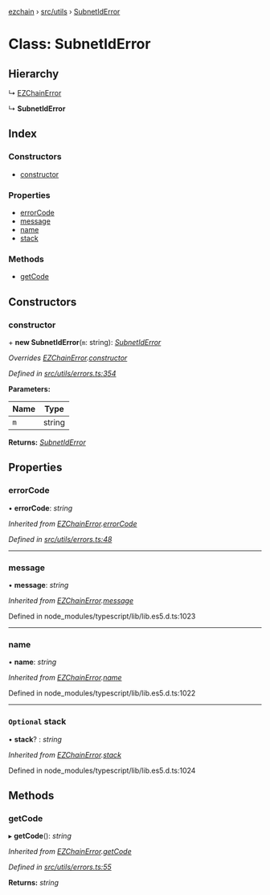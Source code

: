 [ezchain](../README.md) › [src/utils](../modules/src_utils.md) › [SubnetIdError](src_utils.subnetiderror.md)

# Class: SubnetIdError

## Hierarchy

  ↳ [EZChainError](src_utils.ezchainerror.md)

  ↳ **SubnetIdError**

## Index

### Constructors

* [constructor](src_utils.subnetiderror.md#constructor)

### Properties

* [errorCode](src_utils.subnetiderror.md#errorcode)
* [message](src_utils.subnetiderror.md#message)
* [name](src_utils.subnetiderror.md#name)
* [stack](src_utils.subnetiderror.md#optional-stack)

### Methods

* [getCode](src_utils.subnetiderror.md#getcode)

## Constructors

###  constructor

\+ **new SubnetIdError**(`m`: string): *[SubnetIdError](src_utils.subnetiderror.md)*

*Overrides [EZChainError](src_utils.ezchainerror.md).[constructor](src_utils.ezchainerror.md#constructor)*

*Defined in [src/utils/errors.ts:354](https://github.com/EZChain-core/ezchainjs/blob/5511161/src/utils/errors.ts#L354)*

**Parameters:**

Name | Type |
------ | ------ |
`m` | string |

**Returns:** *[SubnetIdError](src_utils.subnetiderror.md)*

## Properties

###  errorCode

• **errorCode**: *string*

*Inherited from [EZChainError](src_utils.ezchainerror.md).[errorCode](src_utils.ezchainerror.md#errorcode)*

*Defined in [src/utils/errors.ts:48](https://github.com/EZChain-core/ezchainjs/blob/5511161/src/utils/errors.ts#L48)*

___

###  message

• **message**: *string*

*Inherited from [EZChainError](src_utils.ezchainerror.md).[message](src_utils.ezchainerror.md#message)*

Defined in node_modules/typescript/lib/lib.es5.d.ts:1023

___

###  name

• **name**: *string*

*Inherited from [EZChainError](src_utils.ezchainerror.md).[name](src_utils.ezchainerror.md#name)*

Defined in node_modules/typescript/lib/lib.es5.d.ts:1022

___

### `Optional` stack

• **stack**? : *string*

*Inherited from [EZChainError](src_utils.ezchainerror.md).[stack](src_utils.ezchainerror.md#optional-stack)*

Defined in node_modules/typescript/lib/lib.es5.d.ts:1024

## Methods

###  getCode

▸ **getCode**(): *string*

*Inherited from [EZChainError](src_utils.ezchainerror.md).[getCode](src_utils.ezchainerror.md#getcode)*

*Defined in [src/utils/errors.ts:55](https://github.com/EZChain-core/ezchainjs/blob/5511161/src/utils/errors.ts#L55)*

**Returns:** *string*
